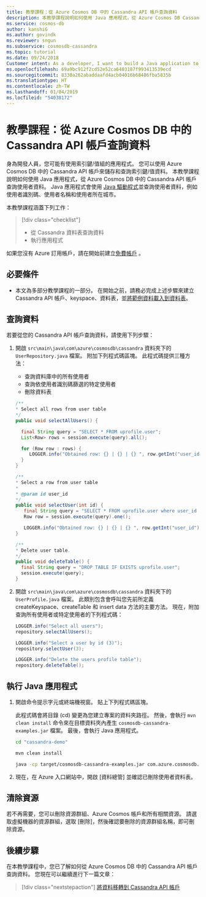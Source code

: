 ```yaml
---
title: 教學課程：從 Azure Cosmos DB 中的 Cassandra API 帳戶查詢資料
description: 本教學課程說明如何使用 Java 應用程式，從 Azure Cosmos DB Cassandra API 帳戶查詢使用者資料。
ms.service: cosmos-db
author: kanshiG
ms.author: govindk
ms.reviewer: sngun
ms.subservice: cosmosdb-cassandra
ms.topic: tutorial
ms.date: 09/24/2018
Customer intent: As a developer, I want to build a Java application to query data stored in a Cassandra API account of Azure Cosmos DB so that customers can manage the key/value data and utilize the global distribution, elastic scaling, multi-master, and other capabilities offered by Azure Cosmos DB.
ms.openlocfilehash: 69a9bc912f2cd52e52ca6403187f993413539ecd
ms.sourcegitcommit: 8330a262abaddaafd4acb04016b68486fba5835b
ms.translationtype: HT
ms.contentlocale: zh-TW
ms.lasthandoff: 01/04/2019
ms.locfileid: "54038172"
---
```

# <a name="tutorial-query-data-from-a-cassandra-api-account-in-azure-cosmos-db"></a>教學課程：從 Azure Cosmos DB 中的 Cassandra API 帳戶查詢資料

身為開發人員，您可能有使用索引鍵/值組的應用程式。 您可以使用 Azure Cosmos DB 中的 Cassandra API 帳戶來儲存和查詢索引鍵/值資料。 本教學課程說明如何使用 Java 應用程式，從 Azure Cosmos DB 中的 Cassandra API 帳戶查詢使用者資料。 Java 應用程式會使用 [Java 驅動程式](https://github.com/datastax/java-driver)並查詢使用者資料，例如使用者識別碼、使用者名稱和使用者所在城市。 

本教學課程涵蓋下列工作：

> [!div class="checklist"]
> * 從 Cassandra 資料表查詢資料
> * 執行應用程式

如果您沒有 Azure 訂用帳戶，請在開始前建立[免費帳戶](https://azure.microsoft.com/free/?WT.mc_id=A261C142F) 。

## <a name="prerequisites"></a>必要條件

* 本文為多部分教學課程的一部分。 在開始之前，請務必完成上述步驟來建立 Cassandra API 帳戶、keyspace、資料表，並[將範例資料載入到資料表](cassandra-api-load-data.md)。 

## <a name="query-data"></a>查詢資料

若要從您的 Cassandra API 帳戶查詢資料，請使用下列步驟：

1. 開啟 `src\main\java\com\azure\cosmosdb\cassandra` 資料夾下的 `UserRepository.java` 檔案。 附加下列程式碼區塊。 此程式碼提供三種方法： 

   * 查詢資料庫中的所有使用者
   * 查詢依使用者識別碼篩選的特定使用者
   * 刪除資料表

   ```java
   /**
   * Select all rows from user table
   */
   public void selectAllUsers() {

     final String query = "SELECT * FROM uprofile.user";
     List<Row> rows = session.execute(query).all();

     for (Row row : rows) {
        LOGGER.info("Obtained row: {} | {} | {} ", row.getInt("user_id"), row.getString("user_name"), row.getString("user_bcity"));
     }
   }

   /**
   * Select a row from user table
   *
   * @param id user_id
   */
   public void selectUser(int id) {
      final String query = "SELECT * FROM uprofile.user where user_id = 3";
      Row row = session.execute(query).one();

      LOGGER.info("Obtained row: {} | {} | {} ", row.getInt("user_id"), row.getString("user_name"), row.getString("user_bcity"));
   }

   /**
   * Delete user table.
   */
   public void deleteTable() {
     final String query = "DROP TABLE IF EXISTS uprofile.user";
     session.execute(query);
   }
   ```

2. 開啟 `src\main\java\com\azure\cosmosdb\cassandra` 資料夾下的 `UserProfile.java` 檔案。 此類別包含會呼叫您先前所定義 createKeyspace、createTable 和 insert data 方法的主要方法。 現在，附加查詢所有使用者或特定使用者的下列程式碼：

   ```java
   LOGGER.info("Select all users");
   repository.selectAllUsers();

   LOGGER.info("Select a user by id (3)");
   repository.selectUser(3);

   LOGGER.info("Delete the users profile table");
   repository.deleteTable();
   ```

## <a name="run-the-java-app"></a>執行 Java 應用程式
1. 開啟命令提示字元或終端機視窗。 貼上下列程式碼區塊。 

   此程式碼會將目錄 (cd) 變更為您建立專案的資料夾路徑。 然後，會執行 `mvn clean install` 命令來在目標資料夾內產生 `cosmosdb-cassandra-examples.jar` 檔案。 最後，會執行 Java 應用程式。

   ```bash
   cd "cassandra-demo"
   
   mvn clean install
   
   java -cp target/cosmosdb-cassandra-examples.jar com.azure.cosmosdb.cassandra.examples.UserProfile
   ```

2. 現在，在 Azure 入口網站中，開啟 [資料總管] 並確認已刪除使用者資料表。

## <a name="clean-up-resources"></a>清除資源

若不再需要，您可以刪除資源群組、Azure Cosmos 帳戶和所有相關資源。 請選取虛擬機器的資源群組，選取 [刪除]，然後確認要刪除的資源群組名稱，即可刪除資源。

## <a name="next-steps"></a>後續步驟

在本教學課程中，您已了解如何從 Azure Cosmos DB 中的 Cassandra API 帳戶查詢資料。 您現在可以繼續進行下一篇文章：

> [!div class="nextstepaction"]
> [將資料移轉到 Cassandra API 帳戶](cassandra-import-data.md)


